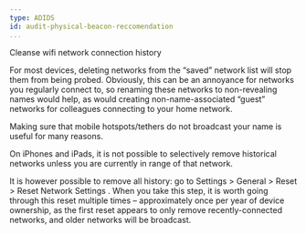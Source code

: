 ```yaml
---
type: ADIDS
id: audit-physical-beacon-reccomendation
...
```


Cleanse wifi network connection history

For most devices, deleting networks from the “saved” network list will stop them from being probed. Obviously, this can be an annoyance for networks you regularly connect to, so renaming these networks to non-revealing names would help, as would creating non-name-associated “guest” networks for colleagues connecting to your home network.

Making sure that mobile hotspots/tethers do not broadcast your name is useful for many reasons.

On iPhones and iPads, it is not possible to selectively remove historical networks unless you are currently in range of that network.

It is however possible to remove all history: go to Settings > General > Reset > Reset Network Settings . When you take this step, it is worth going through this reset multiple times – approximately once per year of device ownership, as the first reset appears to only remove recently-connected networks, and older networks will be broadcast.
